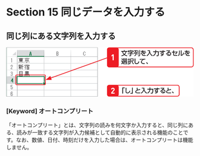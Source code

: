 # Section 15 同じデータを入力する

## 同じ列にある文字列を入力する

![](001.png)

### [Keyword] オートコンプリート

「オートコンプリート」とは、文字列の読みを何文字か入力すると、同じ列にある、読みが一致する文字列が入力候補として自動的に表示される機能のことです。なお、数値、日付、時刻だけを入力した場合は、オートコンプリートは機能しません。
